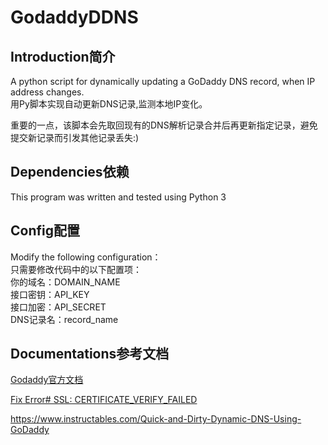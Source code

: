 # GodaddyDDNS

Introduction简介
---
A python script for dynamically updating a GoDaddy DNS record, when IP address changes.<br>
用Py脚本实现自动更新DNS记录,监测本地IP变化。<br>

重要的一点，该脚本会先取回现有的DNS解析记录合并后再更新指定记录，避免提交新记录而引发其他记录丢失:)

Dependencies依赖
---
This program was written and tested using Python 3<br>

Config配置
---
Modify the following configuration：<br>
只需要修改代码中的以下配置项：<br>
你的域名：DOMAIN_NAME<br>
接口密钥：API_KEY<br>
接口加密：API_SECRET<br>
DNS记录名：record_name<br>

Documentations参考文档
---
[Godaddy官方文档](https://developer.godaddy.com/doc/endpoint/domains "Domains API")

[Fix Error# SSL: CERTIFICATE_VERIFY_FAILED](https://blog.csdn.net/huryer/article/details/122728478)

<https://www.instructables.com/Quick-and-Dirty-Dynamic-DNS-Using-GoDaddy>

